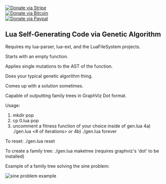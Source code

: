 [![Donate via Stripe](https://img.shields.io/badge/Donate-Stripe-green.svg)](https://buy.stripe.com/00gbJZ0OdcNs9zi288)<br>
[![Donate via Bitcoin](https://img.shields.io/badge/Donate-Bitcoin-green.svg)](bitcoin:37fsp7qQKU8XoHZGRQvVzQVP8FrEJ73cSJ)<br>
[![Donate via Paypal](https://img.shields.io/badge/Donate-Paypal-green.svg)](https://buy.stripe.com/00gbJZ0OdcNs9zi288)

## Lua Self-Generating Code via Genetic Algorithm

Requires my lua-parser, lua-ext, and the LuaFileSystem projects.

Starts with an empty function.

Applies single mutations to the AST of the function.

Does your typical genetic algorithm thing.

Comes up with a solution sometimes.

Capable of outputting family trees in GraphViz Dot format.

Usage:

1) mkdir pop
2) cp 0.lua pop
3) uncomment a fitness function of your choice inside of gen.lua
4a) ./gen.lua <# of iterations>
or 4b) ./gen.lua forever

To reset: ./gen.lua reset

To create a family tree: ./gen.lua maketree
(requires graphviz's 'dot' to be installed)

Example of a family tree solving the sine problem:

![sine problem example](https://cdn.rawgit.com/thenumbernine/lua-selfmodify/master/examples/familytree.svg)
